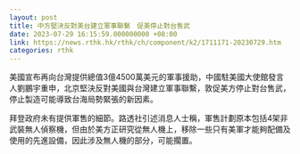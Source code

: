 ```yaml
---
layout: post
title: 中方堅決反對美台建立軍事聯繫　促美停止對台售武
date: 2023-07-29 16:15:59.000000000 +08:00
link: https://news.rthk.hk/rthk/ch/component/k2/1711171-20230729.htm
categories: rthk
---
```


美國宣布再向台灣提供總值3億4500萬美元的軍事援助，中國駐美國大使館發言人劉鵬宇重申，北京堅決反對美國與台灣建立軍事聯繫，敦促美方停止對台售武，停止製造可能導致台海局勢緊張的新因素。

拜登政府未有提供軍售的細節。路透社引述消息人士稱，軍售計劃原本包括4架非武裝無人偵察機，但由於美方正研究從無人機上，移除一些只有美軍才能夠配備及使用的先進設備，因此涉及無人機的部分，可能擱置。

